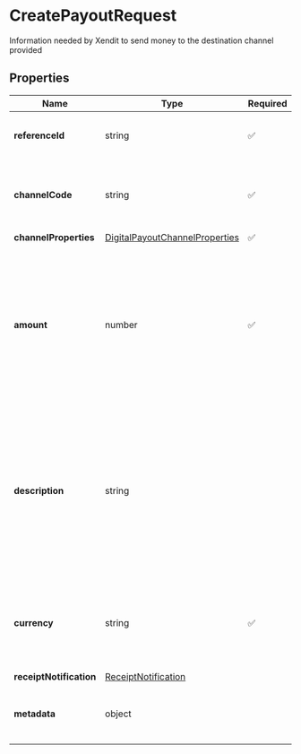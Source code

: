 # CreatePayoutRequest

Information needed by Xendit to send money to the destination channel provided

## Properties

| Name | Type | Required | Description |
| ------------ | ------------- | ------------- | ------------- |
| **referenceId** | string | ✅ | A client defined payout identifier |
**channelCode** | string | ✅ | Channel code of selected destination bank or e-wallet |
**channelProperties** | [DigitalPayoutChannelProperties](DigitalPayoutChannelProperties.md) | ✅ |  |
**amount** | number | ✅ | Amount to be sent to the destination account and should be a multiple of the minimum increment for the selected channel |
**description** | string |  | Description to send with the payout, the recipient may see this e.g., in their bank statement (if supported) or in email receipts we send on your behalf |
**currency** | string | ✅ | Currency of the destination channel using ISO-4217 currency code |
**receiptNotification** | [ReceiptNotification](ReceiptNotification.md) |  |  |
**metadata** | object |  | Object of additional information you may use |


